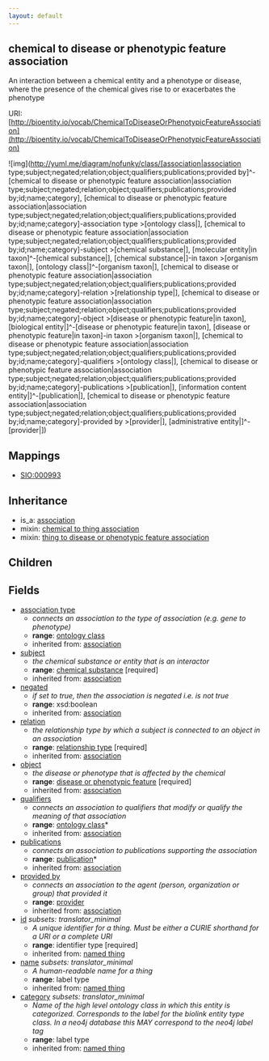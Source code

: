 ```yaml
---
layout: default
---
```


## chemical to disease or phenotypic feature association


An interaction between a chemical entity and a phenotype or disease, where the presence of the chemical gives rise to or exacerbates the phenotype

URI: [http://bioentity.io/vocab/ChemicalToDiseaseOrPhenotypicFeatureAssociation](http://bioentity.io/vocab/ChemicalToDiseaseOrPhenotypicFeatureAssociation)


![img](http://yuml.me/diagram/nofunky/class/[association|association type;subject;negated;relation;object;qualifiers;publications;provided by]^-[chemical to disease or phenotypic feature association|association type;subject;negated;relation;object;qualifiers;publications;provided by;id;name;category], [chemical to disease or phenotypic feature association|association type;subject;negated;relation;object;qualifiers;publications;provided by;id;name;category]-association type >[ontology class|], [chemical to disease or phenotypic feature association|association type;subject;negated;relation;object;qualifiers;publications;provided by;id;name;category]-subject >[chemical substance|], [molecular entity|in taxon]^-[chemical substance|], [chemical substance|]-in taxon >[organism taxon|], [ontology class|]^-[organism taxon|], [chemical to disease or phenotypic feature association|association type;subject;negated;relation;object;qualifiers;publications;provided by;id;name;category]-relation >[relationship type|], [chemical to disease or phenotypic feature association|association type;subject;negated;relation;object;qualifiers;publications;provided by;id;name;category]-object >[disease or phenotypic feature|in taxon], [biological entity|]^-[disease or phenotypic feature|in taxon], [disease or phenotypic feature|in taxon]-in taxon >[organism taxon|], [chemical to disease or phenotypic feature association|association type;subject;negated;relation;object;qualifiers;publications;provided by;id;name;category]-qualifiers >[ontology class|], [chemical to disease or phenotypic feature association|association type;subject;negated;relation;object;qualifiers;publications;provided by;id;name;category]-publications >[publication|], [information content entity|]^-[publication|], [chemical to disease or phenotypic feature association|association type;subject;negated;relation;object;qualifiers;publications;provided by;id;name;category]-provided by >[provider|], [administrative entity|]^-[provider|])
## Mappings

 * [SIO:000993](http://semanticscience.org/resource/SIO_000993)

## Inheritance

 *  is_a: [association](Association.html)
 *  mixin: [chemical to thing association](ChemicalToThingAssociation.html)
 *  mixin: [thing to disease or phenotypic feature association](ThingToDiseaseOrPhenotypicFeatureAssociation.html)

## Children



## Fields

 * [association type](association_type.html)
    * _connects an association to the type of association (e.g. gene to phenotype)_
    * __range__: [ontology class](OntologyClass.html)
    * inherited from: [association](Association.html)
 * [subject](subject.html)
    * _the chemical substance or entity that is an interactor_
    * __range__: [chemical substance](ChemicalSubstance.html) [required]
    * inherited from: [association](Association.html)
 * [negated](negated.html)
    * _if set to true, then the association is negated i.e. is not true_
    * __range__: xsd:boolean
    * inherited from: [association](Association.html)
 * [relation](relation.html)
    * _the relationship type by which a subject is connected to an object in an association_
    * __range__: [relationship type](RelationshipType.html) [required]
    * inherited from: [association](Association.html)
 * [object](object.html)
    * _the disease or phenotype that is affected by the chemical_
    * __range__: [disease or phenotypic feature](DiseaseOrPhenotypicFeature.html) [required]
    * inherited from: [association](Association.html)
 * [qualifiers](qualifiers.html)
    * _connects an association to qualifiers that modify or qualify the meaning of that association_
    * __range__: [ontology class](OntologyClass.html)*
    * inherited from: [association](Association.html)
 * [publications](publications.html)
    * _connects an association to publications supporting the association_
    * __range__: [publication](Publication.html)*
    * inherited from: [association](Association.html)
 * [provided by](provided_by.html)
    * _connects an association to the agent (person, organization or group) that provided it_
    * __range__: [provider](Provider.html)
    * inherited from: [association](Association.html)
 * [id](id.html) *subsets: translator_minimal*
    * _A unique identifier for a thing. Must be either a CURIE shorthand for a URI or a complete URI_
    * __range__: identifier type [required]
    * inherited from: [named thing](NamedThing.html)
 * [name](name.html) *subsets: translator_minimal*
    * _A human-readable name for a thing_
    * __range__: label type
    * inherited from: [named thing](NamedThing.html)
 * [category](category.html) *subsets: translator_minimal*
    * _Name of the high level ontology class in which this entity is categorized. Corresponds to the label for the biolink entity type class. In a neo4j database this MAY correspond to the neo4j label tag_
    * __range__: label type
    * inherited from: [named thing](NamedThing.html)
